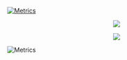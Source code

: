 <!--
**H4ckerxx44/H4ckerxx44** is a ✨ _special_ ✨ repository because its `README.md` (this file) appears on your GitHub profile.
-->

<!-- Metrics Badge --->
[![Metrics](https://github.com/H4ckerxx44/H4ckerxx44/actions/workflows/action.yml/badge.svg)](https://github.com/H4ckerxx44/H4ckerxx44/actions/workflows/action.yml)

<!-- Stats card -->  
<p align="center">
  <img src="https://github-readme-stats.vercel.app/api?username=H4ckerxx44&count_private=true&show_icons=true&theme=dark"/>
</p>

<!-- Commit stats -->
<p align="center">
  <img src="https://github-readme-streak-stats.herokuapp.com/?user=H4ckerxx44&theme=dark"/>
</p>

![Metrics](https://metrics.lecoq.io/H4ckerxx44?template=classic&languages=1&habits=1&isocalendar=1&notable=1&stars=1&introduction=1&lines=1&repositories=1&achievements=1&projects=1&traffic=1&activity=1&repositories=100&repositories.batch=100&repositories.forks=false&repositories.affiliations=owner&isocalendar.duration=full-year&languages.limit=8&languages.sections=most-used&languages.colors=github&languages.details=bytes-size%2C%20percentage&languages.threshold=0%25&languages.indepth=true&languages.analysis.timeout=15&languages.categories=markup%2C%20programming&languages.recent.categories=markup%2C%20programming&languages.recent.load=300&languages.recent.days=14&introduction.title=true&habits.from=1000&habits.days=30&habits.facts=true&habits.charts=false&habits.trim=false&stars.limit=4&projects.limit=4&projects.descriptions=true&activity.limit=8&activity.load=1000&activity.days=30&activity.filter=all&activity.visibility=all&activity.timestamps=false&achievements.threshold=C&achievements.secrets=true&achievements.display=detailed&achievements.limit=0&notable.from=all&notable.repositories=true&repositories.featured=nextcord%2Fnextcord&config.timezone=Europe%2FBerlin&config.twemoji=true)




